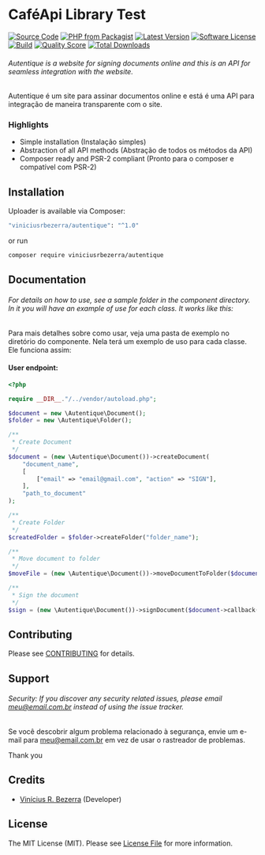 # CaféApi Library Test

[![Source Code](http://img.shields.io/badge/source-viniciusrbezerra/autentique-blue.svg?style=flat-square)](https://github.com/viniciusrbezerra/autentique)
[![PHP from Packagist](https://img.shields.io/packagist/php-v/viniciusrbezerra/autentique.svg?style=flat-square)](https://packagist.org/packages/viniciusrbezerra/autentique)
[![Latest Version](https://img.shields.io/github/release/viniciusrbezerra/autentique.svg?style=flat-square)](https://github.com/viniciusrbezerra/autentique/releases)
[![Software License](https://img.shields.io/badge/license-MIT-brightgreen.svg?style=flat-square)](LICENSE)
[![Build](https://img.shields.io/scrutinizer/build/g/viniciusrbezerra/autentique.svg?style=flat-square)](https://scrutinizer-ci.com/g/viniciusrbezerra/autentique)
[![Quality Score](https://img.shields.io/scrutinizer/g/viniciusrbezerra/autentique.svg?style=flat-square)](https://scrutinizer-ci.com/g/viniciusrbezerra/autentique)
[![Total Downloads](https://img.shields.io/packagist/dt/viniciusrbezerra/autentique.svg?style=flat-square)](https://packagist.org/packages/cviniciusrbezerra/autentique)

###### Autentique is a website for signing documents online and this is an API for seamless integration with the website.

Autentique é um site para assinar documentos online e está é uma API para integração de maneira transparente com o site.

### Highlights

- Simple installation (Instalação simples)
- Abstraction of all API methods (Abstração de todos os métodos da API)
- Composer ready and PSR-2 compliant (Pronto para o composer e compatível com PSR-2)

## Installation

Uploader is available via Composer:

```bash
"viniciusrbezerra/autentique": "^1.0"
```

or run

```bash
composer require viniciusrbezerra/autentique
```

## Documentation

###### For details on how to use, see a sample folder in the component directory. In it you will have an example of use for each class. It works like this:

Para mais detalhes sobre como usar, veja uma pasta de exemplo no diretório do componente. Nela terá um exemplo de uso para cada classe. Ele funciona assim:

#### User endpoint:

```php
<?php

require __DIR__."/../vendor/autoload.php";

$document = new \Autentique\Document();
$folder = new \Autentique\Folder();

/**
 * Create Document
 */
$document = (new \Autentique\Document())->createDocument(
    "document_name",
    [
        ["email" => "email@gmail.com", "action" => "SIGN"],
    ],
    "path_to_document"
);

/**
 * Create Folder
 */
$createdFolder = $folder->createFolder("folder_name");

/**
 * Move document to folder
 */
$moveFile = (new \Autentique\Document())->moveDocumentToFolder($document->callback()->createDocument->id, $createdFolder->callback()->createFolder->id);

/**
 * Sign the document
 */
$sign = (new \Autentique\Document())->signDocument($document->callback()->createDocument->id);
```

## Contributing

Please see [CONTRIBUTING](https://github.com/viniciusrbezerra/uploader/blob/master/CONTRIBUTING.md) for details.

## Support

###### Security: If you discover any security related issues, please email meu@email.com.br instead of using the issue tracker.

Se você descobrir algum problema relacionado à segurança, envie um e-mail para meu@email.com.br em vez de usar o rastreador de problemas.

Thank you

## Credits

- [Vinícius R. Bezerra](https://github.com/viniciusrbezerra) (Developer)

## License

The MIT License (MIT). Please see [License File](https://github.com/viniciusrbezerra/autentique/blob/master/LICENSE) for more information.